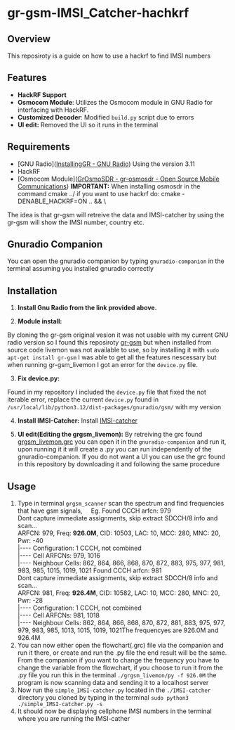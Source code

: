 # gr-gsm-IMSI_Catcher-hachkrf

## Overview

This reposiroty is a guide on how to use a hackrf to find IMSI numbers

## Features

- **HackRF Support**
- **Osmocom Module**: Utilizes the Osmocom module in GNU Radio for interfacing with HackRF.
- **Customized Decoder**: Modified `build.py` script due to errors
- **UI edit:** Removed the UI so it runs in the terminal

## Requirements

- [GNU Radio]([InstallingGR - GNU Radio](https://wiki.gnuradio.org/index.php/InstallingGR)) Using the version 3.11
- HackRF
- [Osmocom Module]([GrOsmoSDR - gr-osmosdr - Open Source Mobile Communications](https://osmocom.org/projects/gr-osmosdr/wiki))
  **IMPORTANT:** When installing osmosdr in the command cmake ../ if you want to use hackrf do: cmake -DENABLE_HACKRF=ON .. && \

The idea is that gr-gsm will retreive the data and IMSI-catcher by using the gr-gsm will show the IMSI number, country etc.

## Gnuradio Companion

You can open the gnuradio companion by typing `gnuradio-companion` in the terminal assuming you installed gnuradio correctly

## Installation

1. **Install Gnu Radio from the link provided above.**
  
2. **Module install:**
  
  By cloning the gr-gsm original vesion it was not usable with my current GNU radio version so I found this reposiroty [gr-gsm](https://github.com/bkerler/gr-gsm/tree/maint-3.10_with_multiarfcn) but when installed from source code livemon was not available to use, so by installing it with `sudo apt-get install gr-gsm` I was able to get all the features nescessary but when running gr-gsm_livemon I got an error for the `device.py` file.
  
3. **Fix device.py:**
  
  Found in my repository I included the `device.py` file that fixed the not iterable error, replace the current `device.py` found in `/usr/local/lib/python3.12/dist-packages/gnuradio/gsm/` with my version
  
4. **Install IMSI-Catcher:**
  Install [IMSI-catcher](https://github.com/Oros42/IMSI-catcher)
  
5. **UI edit(Editing the grgsm_livemon):**
   By retreiving the grc found [grgsm_livemon.grc](https://github.com/ptrkrysik/gr-gsm/blob/master/apps/grgsm_livemon.grc) you can open it in the `gnuradio-companion` and run it, upon running it it will create a .py you can run independently of the gnuradio-companion. If you do not want a UI you can use the grc found in this repository by downloading it and following the same procedure
    

## Usage

1. Type in terminal `grgsm_scanner` scan the spectrum and find frequencies that have gsm signals,     Eg. Found CCCH arfcn: 979  
  Dont capture immediate assignments, skip extract SDCCH/8 info and scan...  
  ARFCN: 979, Freq: **926.0M**, CID: 10503, LAC: 10, MCC: 280, MNC: 20, Pwr: -40  
  |---- Configuration: 1 CCCH, not combined  
  |---- Cell ARFCNs: 979, 1016  
  |---- Neighbour Cells: 862, 864, 866, 868, 870, 872, 883, 975, 977, 981, 983, 985, 1015, 1019, 1021 Found CCCH arfcn: 981  
  Dont capture immediate assignments, skip extract SDCCH/8 info and scan...  
  ARFCN: 981, Freq: **926.4M**, CID: 10582, LAC: 10, MCC: 280, MNC: 20, Pwr: -28  
  |---- Configuration: 1 CCCH, not combined  
  |---- Cell ARFCNs: 981, 1018  
  |---- Neighbour Cells: 862, 864, 866, 868, 870, 872, 881, 883, 975, 977, 979, 983, 985, 1013, 1015, 1019, 1021The frequencyes are 926.0M and 926.4M
2. You can now either open the flowchart(.grc) file via the companion and run it there, or create and run the .py file the end result will be the same. From the companion if you want to change the frequency you have to change the variable from the flowchart, if you choose to run it from the .py file you run this in the terminal `./grgsm_livemon/py -f 926.0M` the program is now scanning data and sending it to a localhost server
3. Now run the `simple_IMSI-catcher.py` located in the `./IMSI-catcher` directory you cloned by typing in the terminal `sudo python3 ./simple_IMSI-catcher.py -s`
4. It should now be displaying cellphone IMSI numbers in the terminal where you are running the IMSI-cather
